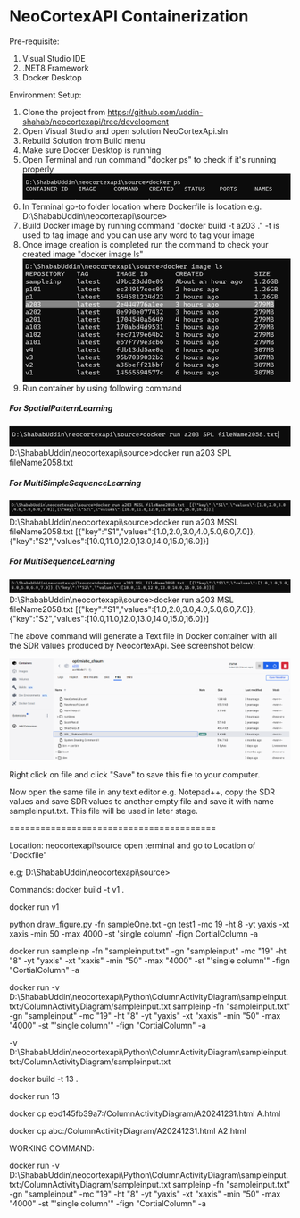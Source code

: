 


NeoCortexAPI Containerization
==============================
Pre-requisite:
1. Visual Studio IDE
2. .NET8 Framework
3. Docker Desktop


Environment Setup:
1. Clone the project from https://github.com/uddin-shahab/neocortexapi/tree/development
2. Open Visual Studio and open solution NeoCortexApi.sln
3. Rebuild Solution from Build menu
4. Make sure Docker Desktop is running
5. Open Terminal and run command "docker ps" to check if it's running properly
![alt text](image.png)
6. In Terminal go-to folder location where Dockerfile is location e.g. D:\ShababUddin\neocortexapi\source>
7. Build Docker image by running command "docker build -t a203 ." -t is used to tag image and you can use any word to tag your image
8. Once image creation is completed run the command to check your created image "docker image ls"
![alt text](image-1.png)
9. Run container by using following command

##### For SpatialPatternLearning

![alt text](image-5.png)
    D:\ShababUddin\neocortexapi\source>docker run a203 SPL fileName2058.txt 

##### For MultiSimpleSequenceLearning
![alt text](image-3.png)
    D:\ShababUddin\neocortexapi\source>docker run a203 MSSL fileName2058.txt  [{\"key\":\"S1\",\"values\":[1.0,2.0,3.0,4.0,5.0,6.0,7.0]},{\"key\":\"S2\",\"values\":[10.0,11.0,12.0,13.0,14.0,15.0,16.0]}]

##### For MultiSequenceLearning
![alt text](image-4.png)
    D:\ShababUddin\neocortexapi\source>docker run a203 MSL fileName2058.txt  [{\"key\":\"S1\",\"values\":[1.0,2.0,3.0,4.0,5.0,6.0,7.0]},{\"key\":\"S2\",\"values\":[10.0,11.0,12.0,13.0,14.0,15.0,16.0]}]

The above command will generate a Text file in Docker container with all the SDR values produced by NeocortexApi. See screenshot below:

![alt text](image-6.png)

Right click on file and click "Save" to save this file to your computer.

Now open the same file in any text editor e.g. Notepad++, copy the SDR values and save SDR values to another empty file and save it with name sampleinput.txt. This file will be used in later stage.










========================================

Location: neocortexapi\source
open terminal and go to Location of "Dockfile"

e.g; D:\ShababUddin\neocortexapi\source>

Commands:
docker build -t v1 .

docker run v1






python draw_figure.py -fn sampleOne.txt -gn test1 -mc 19 -ht 8 -yt yaxis -xt xaxis -min 50 -max 4000 -st 'single column' -fign CortialColumn -a


docker run sampleinp -fn "sampleinput.txt" -gn "sampleinput" -mc "19" -ht "8" -yt "yaxis" -xt "xaxis" -min "50" -max "4000" -st "'single column'" -fign "CortialColumn" -a



docker run -v D:\ShababUddin\neocortexapi\Python\ColumnActivityDiagram\sampleinput.txt:/ColumnActivityDiagram/sampleinput.txt  sampleinp -fn "sampleinput.txt" -gn "sampleinput" -mc "19" -ht "8" -yt "yaxis" -xt "xaxis" -min "50" -max "4000" -st "'single column'" -fign "CortialColumn" -a

-v D:\ShababUddin\neocortexapi\Python\ColumnActivityDiagram\sampleinput.txt:/ColumnActivityDiagram/sampleinput.txt


docker build -t 13 .        

docker run 13

docker cp ebd145fb39a7:/ColumnActivityDiagram/A20241231.html A.html

docker cp abc:/ColumnActivityDiagram/A20241231.html A2.html





WORKING COMMAND:

docker run -v D:\ShababUddin\neocortexapi\Python\ColumnActivityDiagram\sampleinput.txt:/ColumnActivityDiagram/sampleinput.txt  sampleinp -fn "sampleinput.txt" -gn "sampleinput" -mc "19" -ht "8" -yt "yaxis" -xt "xaxis" -min "50" -max "4000" -st "'single column'" -fign "CortialColumn" -a

